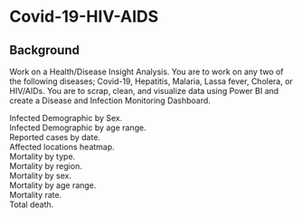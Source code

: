 # Covid-19-HIV-AIDS
## Background <br />
Work on a Health/Disease Insight Analysis. You are to work on any two of the following diseases; Covid-19, Hepatitis, Malaria, Lassa fever, Cholera, or HIV/AIDs. You are to scrap, clean, and visualize data using Power BI and create a Disease and Infection Monitoring Dashboard. <br />

Infected Demographic by Sex.<br />
Infected Demographic by age range.<br />
Reported cases by date.<br />
Affected locations heatmap.<br />
Mortality by type.<br />
Mortality by region.<br />
Mortality by sex.<br />
Mortality by age range.<br />
Mortality rate.<br />
Total death.<br />
